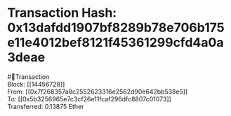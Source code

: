 
Transaction Hash: 0x13dafdd1907bf8289b78e706b175e11e4012bef8121f45361299cfd4a0a3deae
====================================================================================
  
#💸Transaction  
Block: [[14456728]]  
From: [[0x7f268357a8c2552623316e2562d90e642bb538e5]]  
To: [[0x5b3256965e7c3cf26e11fcaf296dfc8807c01073]]  
Transferred: 0.13875 Ether